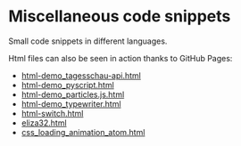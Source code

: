 # Miscellaneous code snippets

Small code snippets in different languages. 

Html files can also be seen in action thanks to GitHub Pages:

- [html-demo_tagesschau-api.html](https://andreasfischer1985.github.io/miscellaneous-code-snippets/html-demo_tagesschau-api.html)
- [html-demo_pyscript.html](https://andreasfischer1985.github.io/miscellaneous-code-snippets/html-demo_pyscript.html)
- [html-demo_particles.js.html](https://andreasfischer1985.github.io/miscellaneous-code-snippets/html-demo_particles.js.html)
- [html-demo_typewriter.html](https://andreasfischer1985.github.io/miscellaneous-code-snippets/html-demo_typewriter.html)
- [html-switch.html](https://andreasfischer1985.github.io/miscellaneous-code-snippets/html-switch.html)
- [eliza32.html](https://andreasfischer1985.github.io/miscellaneous-code-snippets/eliza32.html)
- [css_loading_animation_atom.html](https://andreasfischer1985.github.io/miscellaneous-code-snippets/css_loading_animation_atom.html)

